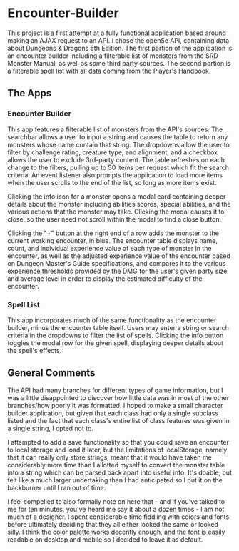 # Encounter-Builder

This project is a first attempt at a fully functional application based around making an AJAX request to an API. I chose the open5e API, containing data about Dungeons & Dragons 5th Edition. The first portion of the application is an encounter builder including a filterable list of monsters from the SRD Monster Manual, as well as some third party sources. The second portion is a filterable spell list with all data coming from the Player's Handbook.

## The Apps
### Encounter Builder

This app features a filterable list of monsters from the API's sources. The searchbar allows a user to input a string and causes the table to return any monsters whose name contain that string. The dropdowns allow the user to filter by challenge rating, creature type, and alignment, and a checkbox allows the user to exclude 3rd-party content. The table refreshes on each change to the filters, pulling up to 50 items per request which fit the search criteria. An event listener also prompts the application to load more items when the user scrolls to the end of the list, so long as more items exist.

Clicking the info icon for a monster opens a modal card containing deeper details about the monster including abilities scores, special abilities, and the various actions that the monster may take. Clicking the modal causes it to close, so the user need not scroll within the modal to find a close button.

Clicking the "+" button at the right end of a row adds the monster to the current working encounter, in blue. The encounter table displays name, count, and individual experience value of each type of monster in the encounter, as well as the adjusted experience value of the encounter based on Dungeon Master's Guide specifications, and compares it to the various experience thresholds provided by the DMG for the user's given party size and average level in order to display the estimated difficulty of the encounter.


### Spell List

This app incorporates much of the same functionality as the encounter builder, minus the encounter table itself. Users may enter a string or search criteria in the dropdowns to filter the list of spells. Clicking the info button toggles the modal row for the given spell, displaying deeper details about the spell's effects.

## General Comments

The API had many branches for different types of game information, but I was a little disappointed to discover how little data was in most of the other branches/how poorly it was formatted. I hoped to make a small character builder application, but given that each class had only a single subclass listed and the fact that each class's entire list of class features was given in a single string, I opted not to.

I attempted to add a save functionality so that you could save an encounter to local storage and load it later, but the limitations of localStorage, namely that it can really only store strings, meant that it would have taken me considerably more time than I allotted myself to convert the monster table into a string which can be parsed back apart into useful info. It's doable, but felt like a much larger undertaking than I had anticipated so I put it on the backburner until I ran out of time.

I feel compelled to also formally note on here that - and if you've talked to me for ten minutes, you've heard me say it about a dozen times -  I am not much of a designer. I spent considerable time fiddling with colors and fonts before ultimately deciding that they all either looked the same or looked silly. I think the color palette works decently enough, and the font is easily readable on desktop and mobile so I decided to leave it as default.
